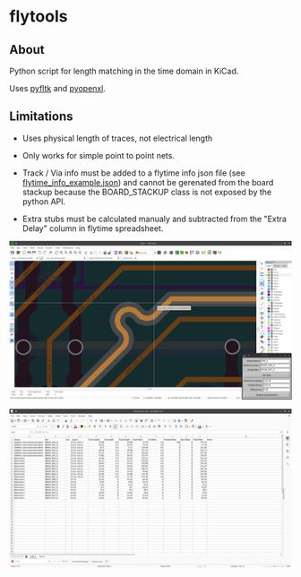 # flytools

## About

Python script for length matching in the time domain in KiCad.

Uses [pyfltk](https://pyfltk.sourceforge.io/) and
[pyopenxl](openpyxl.readthedocs.io).

## Limitations

- Uses physical length of traces, not electrical length

- Only works for simple point to point nets.

- Track / Via info must be added to a flytime info json file (see
[flytime_info_example.json](flytime_info_example.json)) and cannot be
gerenated from the board stackup because the BOARD_STACKUP class
is not exposed by the python API.

- Extra stubs must be calculated manualy and subtracted from the
"Extra Delay" column in flytime spreadsheet.

![](example.png)

![](example_spreadsheet.png)